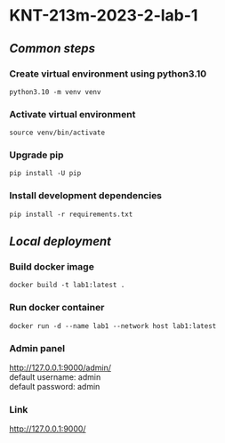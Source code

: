 # KNT-213m-2023-2-lab-1

## _Common steps_

### Create virtual environment using python3.10

```
python3.10 -m venv venv
```

### Activate virtual environment

```
source venv/bin/activate
```

### Upgrade pip

```
pip install -U pip
```

### Install development dependencies

```
pip install -r requirements.txt
```

## _Local deployment_

### Build docker image

```
docker build -t lab1:latest .
```

### Run docker container

```
docker run -d --name lab1 --network host lab1:latest
```

### Admin panel

http://127.0.0.1:9000/admin/ <br>
default username: admin <br>
default password: admin

### Link

http://127.0.0.1:9000/
